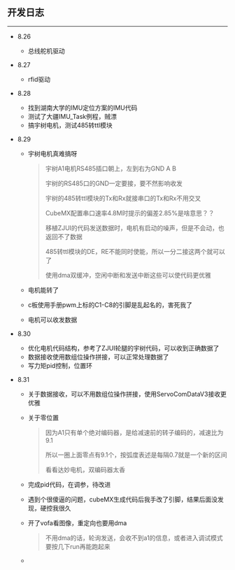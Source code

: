 ## 开发日志

--------------------

+ 8.26

  + 总线舵机驱动

+ 8.27

  + rfid驱动

+ 8.28

  + 找到湖南大学的IMU定位方案的IMU代码
  + 测试了大疆IMU_Task例程，贼漂
  + 搞宇树电机，测试485转ttl模块

+ 8.29

  + 宇树电机真难搞呀

    > 宇树A1电机RS485插口朝上，左到右为GND A B
    >
    > 宇树的RS485口的GND一定要接，要不然影响收发
    >
    > 宇树的485转ttl模块的Tx和Rx就接串口的Tx和Rx不用交叉
    >
    > CubeMX配置串口速率4.8M时提示的偏差2.85%是啥意思？？
    >
    > 移植ZJUI的代码发送数据时，电机有启动的噪声，但是不会动，也返回不了数据
    >
    > 485转ttl模块的DE，RE不能同时使能，所以一分二接这两个就可以了
    >
    > 使用dma双缓冲，空闲中断和发送中断这些可以使代码更优雅

  + 电机能转了

  + c板使用手册pwm上标的C1-C8的引脚是乱起名的，害死我了

  + 电机可以收发数据

+ 8.30

  + 优化电机代码结构，参考了ZJUI轮腿的宇树代码，可以收到正确数据了
  + 数据接收使用数组位操作拼接，可以正常处理数据了
  + 写力矩pid控制，位置环
  
+ 8.31

  + 关于数据接收，可以不用数组位操作拼接，使用ServoComDataV3接收更优雅

  + 关于零位置

    > 因为A1只有单个绝对编码器，是给减速前的转子编码的，减速比为9.1
    >
    > 所以一圈上面零点有9.1个，按弧度表述是每隔0.7就是一个新的区间
    >
    > 看看达妙电机，双编码器太香

  + 完成pid代码，在调参，待改进
  
  + 遇到个很傻逼的问题，cubeMX生成代码后我手改了引脚，结果后面没发现，硬控我很久
  
  + 开了vofa看图像，重定向也要用dma
  
    > 不用dma的话，轮询发送，会收不到a1的信息，或者进入调试模式要按几下run再能跑起来
  
  + 